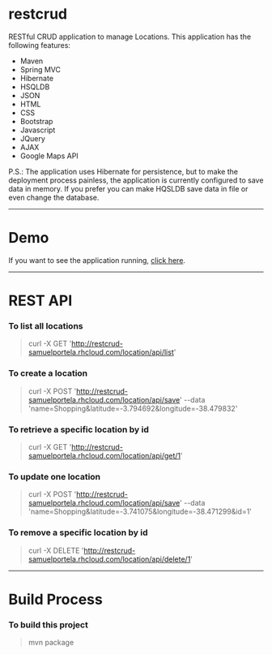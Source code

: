 # restcrud

RESTful CRUD application to manage Locations. This application has the following features:
- Maven
- Spring MVC
- Hibernate
- HSQLDB
- JSON
- HTML
- CSS
- Bootstrap
- Javascript
- JQuery
- AJAX
- Google Maps API

P.S.: The application uses Hibernate for persistence, but to make the deployment process painless, the application is currently configured to save data in memory. If you prefer you can make HQSLDB save data in file or even change the database.

---
# Demo

If you want to see the application running, [click here](http://restcrud-samuelportela.rhcloud.com).


---
# REST API

### To list all locations
> curl -X GET 'http://restcrud-samuelportela.rhcloud.com/location/api/list'

### To create a location
> curl -X POST 'http://restcrud-samuelportela.rhcloud.com/location/api/save' --data 'name=Shopping&latitude=-3.794692&longitude=-38.479832'

### To retrieve a specific location by id
> curl -X GET 'http://restcrud-samuelportela.rhcloud.com/location/api/get/1'

### To update one location
> curl -X POST 'http://restcrud-samuelportela.rhcloud.com/location/api/save' --data 'name=Shopping&latitude=-3.741075&longitude=-38.471299&id=1'

### To remove a specific location by id
> curl -X DELETE 'http://restcrud-samuelportela.rhcloud.com/location/api/delete/1'


---
# Build Process

### To build this project
> mvn package